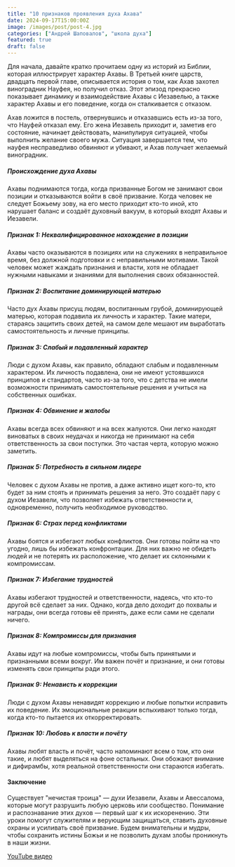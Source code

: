 ```yaml
---
title: "10 признаков проявления духа Ахава"
date: 2024-09-17T15:00:00Z
image: /images/post/post-4.jpg
categories: ["Андрей Шаповалов", "школа духа"]
featured: true
draft: false
---
```


Для начала, давайте кратко прочитаем одну из историй из Библии, которая иллюстрирует характер Ахавы. В Третьей книге царств, двадцать первой главе, описывается история о том, как Ахав захотел виноградник Науфея, но получил отказ. Этот эпизод прекрасно показывает динамику и взаимодействие Ахавы с Иезавелью, а также характер Ахавы и его поведение, когда он сталкивается с отказом.

Ахав ложится в постель, отвернувшись и отказавшись есть из-за того, что Науфей отказал ему. Его жена Иезавель приходит и, заметив его состояние, начинает действовать, манипулируя ситуацией, чтобы выполнить желание своего мужа. Ситуация завершается тем, что науфея несправедливо обвиняют и убивают, и Ахав получает желаемый виноградник.

##### Происхождение духа Ахавы

Ахавы поднимаются тогда, когда призванные Богом не занимают свои позиции и отказываются войти в своё призвание. Когда человек не следует Божьему зову, на его место приходит кто-то иной, кто нарушает баланс и создаёт духовный вакуум, в который входят Ахавы и Иезавели.

##### Признак 1: Неквалифицированное нахождение в позиции

Ахавы часто оказываются в позициях или на служениях в неправильное время, без должной подготовки и с неправильными мотивами. Такой человек может жаждать признания и власти, хотя не обладает нужными навыками и знаниями для выполнения своих обязанностей.

##### Признак 2: Воспитание доминирующей матерью

Часто дух Ахавы присущ людям, воспитанным грубой, доминирующей матерью, которая подавила их личность и характер. Такие матери, стараясь защитить своих детей, на самом деле мешают им выработать самостоятельность и личные принципы.

##### Признак 3: Слабый и подавленный характер

Люди с духом Ахавы, как правило, обладают слабым и подавленным характером. Их личность подавлена, они не имеют устоявшихся принципов и стандартов, часто из-за того, что с детства не имели возможности принимать самостоятельные решения и учиться на собственных ошибках.

##### Признак 4: Обвинение и жалобы

Ахавы всегда всех обвиняют и на всех жалуются. Они легко находят виноватых в своих неудачах и никогда не принимают на себя ответственность за свои поступки. Это частая черта, которую можно заметить.

##### Признак 5: Потребность в сильном лидере

Человек с духом Ахавы не против, а даже активно ищет кого-то, кто будет за ним стоять и принимать решения за него. Это создаёт пару с духом Иезавели, что позволяет избежать ответственности и, одновременно, получить необходимое руководство.

##### Признак 6: Страх перед конфликтами

Ахавы боятся и избегают любых конфликтов. Они готовы пойти на что угодно, лишь бы избежать конфронтации. Для них важно не обидеть людей и не потерять их расположение, что делает их склонными к компромиссам.

##### Признак 7: Избегание трудностей

Ахавы избегают трудностей и ответственности, надеясь, что кто-то другой всё сделает за них. Однако, когда дело доходит до похвалы и награды, они всегда готовы её принять, даже если сами не сделали ничего.

##### Признак 8: Компромиссы для признания

Ахавы идут на любые компромиссы, чтобы быть принятыми и признанными всеми вокруг. Им важен почёт и признание, и они готовы изменять свои принципы ради этого.

##### Признак 9: Ненависть к коррекции

Люди с духом Ахавы ненавидят коррекцию и любые попытки исправить их поведение. Их эмоциональные реакции вспыхивают только тогда, когда кто-то пытается их откорректировать.

##### Признак 10: Любовь к власти и почёту

Ахавы любят власть и почёт, часто напоминают всем о том, кто они такие, и любят выделяться на фоне остальных. Они обожают внимание и дифирамбы, хотя реальной ответственности они стараются избегать.

#### Заключение

Существует "нечистая троица" — духи Иезавели, Ахавы и Авессалома, которые могут разрушить любую церковь или сообщество. Понимание и распознавание этих духов — первый шаг к их искоренению. Эти уроки помогут служителям и верующим защищаться, ставить духовные охраны и усиливать своё призвание. Будем внимательны и мудры, чтобы сохранить истины Божьи и не позволить духам злобы проникнуть в наши жизни.

[YouTube видео](https://youtu.be/ALSlnUsunnw?si=PzlJJLhVh8rN1oK1)
